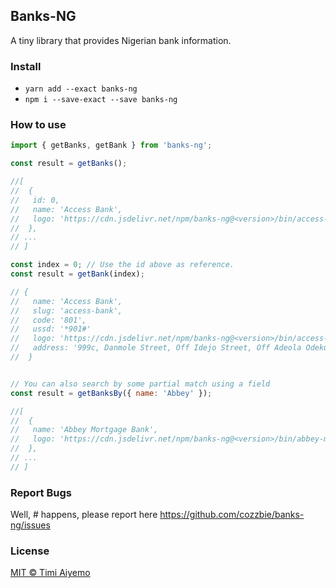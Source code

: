 ## Banks-NG

A tiny library that provides Nigerian bank information.

### Install

- `yarn add --exact banks-ng`
- `npm i --save-exact --save banks-ng`


### How to use

```javascript
import { getBanks, getBank } from 'banks-ng';

const result = getBanks();

//[
//  {
//   id: 0,
//   name: 'Access Bank',
//   logo: 'https://cdn.jsdelivr.net/npm/banks-ng@<version>/bin/access-bank.png',
//  },
// ...
// ]

const index = 0; // Use the id above as reference.
const result = getBank(index);

// {
//   name: 'Access Bank',
//   slug: 'access-bank',
//   code: '801',
//   ussd: '*901#'
//   logo: 'https://cdn.jsdelivr.net/npm/banks-ng@<version>/bin/access-bank.png',
//   address: '999c, Danmole Street, Off Idejo Street, Off Adeola Odeku Street, Victoria Island, Lagos',
//  }


// You can also search by some partial match using a field
const result = getBanksBy({ name: 'Abbey' });

//[
//  {
//   name: 'Abbey Mortgage Bank',
//   logo: 'https://cdn.jsdelivr.net/npm/banks-ng@<version>/bin/abbey-mortgage-bank.png',
//  },
// ...
// ]
```

### Report Bugs

Well, #$%$ happens, please report here https://github.com/cozzbie/banks-ng/issues


### License

[MIT © Timi Aiyemo](https://cozzbie.mit-license.org/)
